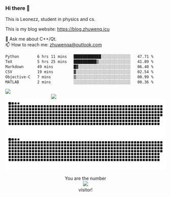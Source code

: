 ### Hi there 👋

<!--
**Leonezz/Leonezz** is a ✨ _special_ ✨ repository because its `README.md` (this file) appears on your GitHub profile.

Here are some ideas to get you started:

-->

This is Leonezz, student in physics and cs.

This is my blog website: https://blog.zhuwenq.icu

💬 Ask me about C++/Qt. \
📫 How to reach me: zhuwenqa@outlook.com

<!--START_SECTION:waka-->

```text
Python        6 hrs 11 mins   ████████████░░░░░░░░░░░░░   47.71 %
TeX           5 hrs 25 mins   ██████████▒░░░░░░░░░░░░░░   41.89 %
Markdown      49 mins         █▓░░░░░░░░░░░░░░░░░░░░░░░   06.40 %
CSV           19 mins         ▓░░░░░░░░░░░░░░░░░░░░░░░░   02.54 %
Objective-C   7 mins          ▒░░░░░░░░░░░░░░░░░░░░░░░░   00.99 %
MATLAB        2 mins          ░░░░░░░░░░░░░░░░░░░░░░░░░   00.36 %
```

<!--END_SECTION:waka-->

<img width="440px" align="left" src="https://github-readme-stats.vercel.app/api?username=Leonezz&count_private=true&show_icons=true&include_all_commits=true&theme=vue"/>
<img width="360px" align="right" src="https://github-readme-stats.vercel.app/api/top-langs/?username=Leonezz&hide=TeX&layout=compact&theme=vue"/>

![GitHub Snake Light](https://raw.githubusercontent.com/Leonezz/Leonezz/output/github-contribution-grid-snake-light.svg#gh-light-mode-only)![GitHub Snake dark](https://raw.githubusercontent.com/Leonezz/Leonezz/output/github-contribution-grid-snake-dark.svg#gh-dark-mode-only)

<p align="center">
  You are the number</br> 
  <img src="https://profile-counter.glitch.me/leonezz/count.svg" /></br>
  visitor!
</p>
